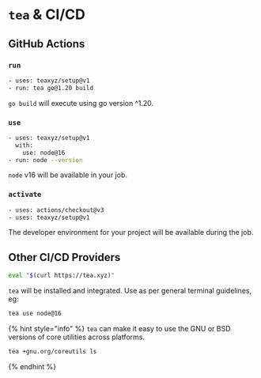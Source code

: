 # `tea` & CI/CD

## GitHub Actions

### `run`

```sh
- uses: teaxyz/setup@v1
- run: tea go@1.20 build
```

`go build` will execute using go version ^1.20.


### `use`

```sh
- uses: teaxyz/setup@v1
  with:
    use: node@16
- run: node --version
```

`node` v16 will be available in your job.


### `activate`

```sh
- uses: actions/checkout@v3
- uses: teaxyz/setup@v1
```

The developer environment for your project will be available during the job.

## Other CI/CD Providers

```sh
eval "$(curl https://tea.xyz)"
```

`tea` will be installed and integrated. Use as per general terminal
guidelines, eg:

```sh
tea use node@16
```

{% hint style="info" %}
`tea` can make it easy to use the GNU or BSD versions of core utilities
across platforms.

```sh
tea +gnu.org/coreutils ls
```
{% endhint %}
